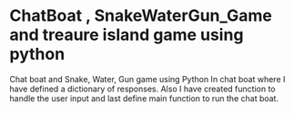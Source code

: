 # ChatBoat , SnakeWaterGun_Game and treaure island game using python
Chat boat and Snake, Water, Gun game using Python
In chat boat where I have defined a dictionary of responses. Also I have created function to handle the user input and last define main function to run the chat boat.
